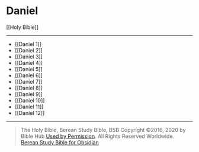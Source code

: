# Daniel

[[Holy Bible]]

---

- [[Daniel 1]]
- [[Daniel 2]]
- [[Daniel 3]]
- [[Daniel 4]]
- [[Daniel 5]]
- [[Daniel 6]]
- [[Daniel 7]]
- [[Daniel 8]]
- [[Daniel 9]]
- [[Daniel 10]]
- [[Daniel 11]]
- [[Daniel 12]]

---

> The Holy Bible, Berean Study Bible, BSB
> Copyright &copy;2016, 2020 by Bible Hub
> [Used by Permission](https://berean.bible/terms.htm). All Rights Reserved Worldwide.
> [Berean Study Bible for Obsidian](https://github.com/gapmiss/berean-study-bible-for-obsidian)

